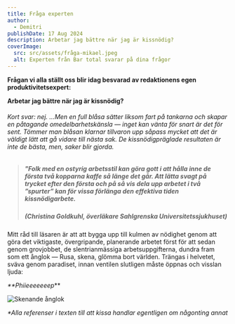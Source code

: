 ```yaml
---
title: Fråga experten
author:
  - Demitri
publishDate: 17 Aug 2024
description: Arbetar jag bättre när jag är kissnödig?
coverImage:
  src: src/assets/fråga-mikael.jpeg
  alt: Experten från Bar total svarar på dina frågor
---
```

**Frågan vi alla ställt oss blir idag besvarad av redaktionens egen produktivitetsexpert:**

**Arbetar jag bättre när jag är kissnödig?**

###### Kort svar: nej. …*Men* en full blåsa sätter liksom fart på tankarna och skapar en påtagande omedelbarhetskänsla — inget kan vänta för snart är det för sent. Tömmer man blåsan klarnar tillvaron upp såpass mycket att det är väldigt lätt att gå vidare till nästa sak. De kissnödigpräglade resultaten är inte de bästa, men, saker blir gjorda.

> ##### "Folk med en ostyrig arbetsstil kan göra gott i att hålla inne de första två kopparna kaffe så länge det går. Att lätta svagt på trycket efter den första och på så vis dela upp arbetet i två ”spurter” kan för vissa förlänga den effektiva tiden kissnödigarbete.
>
> ##### (Christina Goldkuhl, överläkare Sahlgrenska Universitetssjukhuset)

Mitt råd till läsaren är att att bygga upp till kulmen av nödighet genom att göra det viktigaste, övergripande, planerande arbetet först för att sedan genom grovjobbet, de slentrianmässiga arbetsuppgifterna, dundra fram som ett ånglok — Rusa, skena, glömma bort världen. Trängas i helvetet, sväva genom paradiset, innan ventilen slutligen måste öppnas och visslan ljuda:

*\*\*Phiieeeeeeep*\*\*

![Skenande ånglok](src/assets/skenande-ånglok.jpeg "Skenande ånglok")

*\*Alla referenser i texten till att kissa handlar egentligen om någonting annat*
